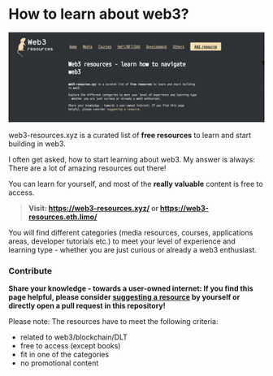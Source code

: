 # How to learn about web3?

![logo](images/screenshot.png)

web3-resources.xyz is a curated list of **free resources** to learn and start building in web3.

I often get asked, how to start learning about web3. My answer is always: There are a lot of amazing resources out there!

You can learn for yourself, and most of the **really valuable** content is free to access.

> **Visit: https://web3-resources.xyz/ or https://web3-resources.eth.limo/**

You will find different categories (media resources, courses, applications areas, developer tutorials etc.) to meet your level of experience and learning type - whether you are just curious or already a web3 enthusiast.

### Contribute

**Share your knowledge - towards a user-owned internet: If you find this page helpful, please consider [suggesting a resource](https://web3-resources.xyz/add.html) by yourself or directly open a pull request in this repository!**

Please note: The resources have to meet the following criteria:

- related to web3/blockchain/DLT
- free to access (except books)
- fit in one of the categories
- no promotional content

